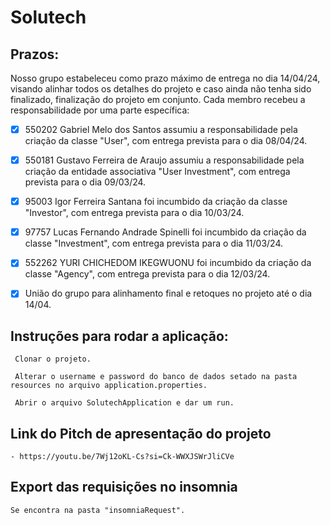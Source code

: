 # Solutech

## Prazos:
Nosso grupo estabeleceu como prazo máximo de entrega no dia 14/04/24, visando alinhar todos os detalhes do projeto e caso ainda não tenha sido finalizado, finalização do projeto em conjunto. Cada membro recebeu a responsabilidade por uma parte específica:

- [X] 550202 Gabriel Melo dos Santos assumiu a responsabilidade pela criação da classe "User", com entrega prevista para o dia 08/04/24.

- [X] 550181 Gustavo Ferreira de Araujo assumiu a responsabilidade pela criação da entidade associativa "User Investment", com entrega prevista para o dia 09/03/24.

- [X] 95003 Igor Ferreira Santana foi incumbido da criação da classe "Investor", com entrega prevista para o dia 10/03/24.

- [X] 97757 Lucas Fernando Andrade Spinelli foi incumbido da criação da classe "Investment", com entrega prevista para o dia 11/03/24.

- [X] 552262 YURI CHICHEDOM IKEGWUONU foi incumbido da criação da classe "Agency", com entrega prevista para o dia 12/03/24.

- [X] União do grupo para alinhamento final e retoques no projeto até o dia 14/04.

## Instruções para rodar a aplicação:
```
 Clonar o projeto.
```
```
 Alterar o username e password do banco de dados setado na pasta resources no arquivo application.properties.
```
```
 Abrir o arquivo SolutechApplication e dar um run.
```

## Link do Pitch de apresentação do projeto
```
- https://youtu.be/7Wj12oKL-Cs?si=Ck-WWXJSWrJliCVe
```
## Export das requisições no insomnia 
```
Se encontra na pasta "insomniaRequest".
```

